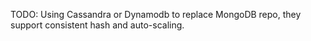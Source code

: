 <!--
 * @Author: dennyWang thousandwang17@gmail.com
 * @Date: 2023-01-09 14:27:41
 * @LastEditors: dennyWang thousandwang17@gmail.com
 * @LastEditTime: 2023-01-09 14:37:01
 * @FilePath: /videoUpload/internal/videoUpload/metaRepository/readme.md
 * @Description: 这是默认设置,请设置`customMade`, 打开koroFileHeader查看配置 进行设置: https://github.com/OBKoro1/koro1FileHeader/wiki/%E9%85%8D%E7%BD%AE
-->
TODO: 
    Using Cassandra or Dynamodb to replace MongoDB repo, they support consistent hash and auto-scaling.